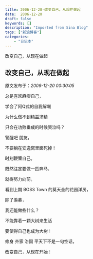 ```yaml
---
title: 2006-12-20-改变自己，从现在做起
date:  2006-12-20
draft: false
keywords: []
description: "Imported from Sina Blog"
tags: ["新浪博客"]
categories: 
    - "日记本"
---
```

改变自己，从现在做起
## 改变自己，从现在做起

 原文发布于：*2006-12-20 00:30:05*

总是喜欢麻痹自己，

学会了阿Q式的自我解嘲

 

为什么做不到精益求精

只会在功败垂成的时候哭泣吗？

 

警醒吧 朋友，

不要躺在安逸窝里面死掉！

 

时刻鞭策自己，

既然注定要做一匹奔马，

就得努力向前，

 

看到上期 BOSS Town 的莫天全的花园洋房，

除了羡慕，

我还能做些什么？

不能靠着一颗大树来生活

要使得自己也成为大树！

 

修身 齐家 治国 平天下不是一句空话，

改变自己，从现在开始！


